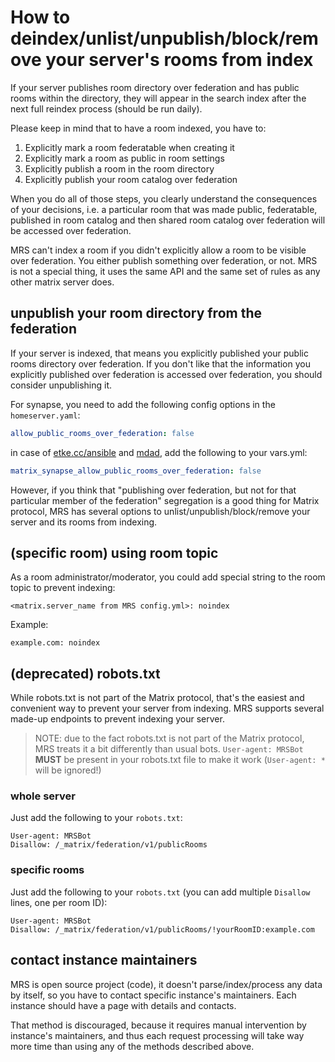# How to deindex/unlist/unpublish/block/remove your server's rooms from index

If your server publishes room directory over federation and has public rooms within the directory,
they will appear in the search index after the next full reindex process (should be run daily).

Please keep in mind that to have a room indexed, you have to:

1. Explicitly mark a room federatable when creating it
2. Explicitly mark a room as public in room settings
3. Explicitly publish a room in the room directory
4. Explicitly publish your room catalog over federation

When you do all of those steps, you clearly understand the consequences of your decisions, 
i.e. a particular room that was made public, federatable, 
published in room catalog and then shared room catalog over federation will be accessed over federation.

MRS can't index a room if you didn't explicitly allow a room to be visible over federation.
You either publish something over federation, or not. 
MRS is not a special thing, it uses the same API and the same set of rules as any other matrix server does. 

## unpublish your room directory from the federation

If your server is indexed, that means you explicitly published your public rooms directory over federation.
If you don't like that the information you explicitly published over federation is accessed over federation,
you should consider unpublishing it.

For synapse, you need to add the following config options in the `homeserver.yaml`:

```yaml
allow_public_rooms_over_federation: false
```

in case of [etke.cc/ansible](https://gitlab.com/etke.cc/ansible) and [mdad](https://github.com/spantaleev/matrix-docker-ansible-deploy), add the following to your vars.yml:

```yaml
matrix_synapse_allow_public_rooms_over_federation: false
```

However, if you think that "publishing over federation, but not for that particular member of the federation" segregation is a good thing
for Matrix protocol, MRS has several options to unlist/unpublish/block/remove your server and its rooms from indexing.

## (specific room) using room topic

As a room administrator/moderator, you could add special string to the room topic to prevent indexing:

```
<matrix.server_name from MRS config.yml>: noindex
```

Example:

```
example.com: noindex
```

## (deprecated) robots.txt

While robots.txt is not part of the Matrix protocol, that's the easiest and convenient way to prevent your server from indexing.
MRS supports several made-up endpoints to prevent indexing your server.

> NOTE: due to the fact robots.txt is not part of the Matrix protocol, MRS treats it a bit differently than usual bots.
> `User-agent: MRSBot` **MUST** be present in your robots.txt file to make it work (`User-agent: *` will be ignored!)

### whole server

Just add the following to your `robots.txt`:

```
User-agent: MRSBot
Disallow: /_matrix/federation/v1/publicRooms
```

### specific rooms

Just add the following to your `robots.txt` (you can add multiple `Disallow` lines, one per room ID):

```
User-agent: MRSBot
Disallow: /_matrix/federation/v1/publicRooms/!yourRoomID:example.com
```

## contact instance maintainers

MRS is open source project (code), it doesn't parse/index/process any data by itself, so you have to contact specific instance's maintainers.
Each instance should have a page with details and contacts.

That method is discouraged, because it requires manual intervention by instance's maintainers, and thus each request processing will take way more time than using any of the methods described above.
